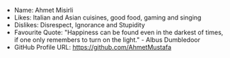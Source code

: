 - Name: Ahmet Misirli
- Likes: Italian and Asian cuisines, good food, gaming and singing
- Dislikes: Disrespect, Ignorance and Stupidity
- Favourite Quote: "Happiness can be found even in the darkest of times, if one only remembers to turn on the light." - Albus Dumbledoor
- GitHub Profile URL: https://github.com/AhmetMustafa